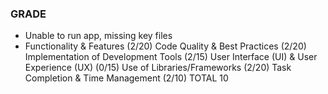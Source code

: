 ### GRADE

- Unable to run app, missing key files
- Functionality & Features (2/20)
  Code Quality & Best Practices (2/20)
  Implementation of Development Tools (2/15)
  User Interface (UI) & User Experience (UX) (0/15)
  Use of Libraries/Frameworks (2/20)
  Task Completion & Time Management (2/10)
  TOTAL 10
